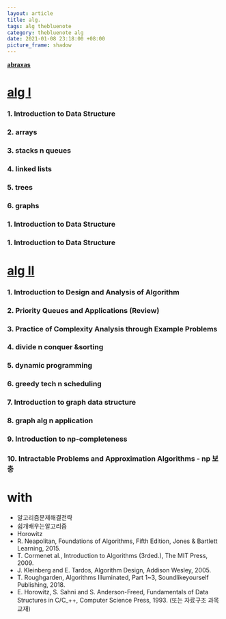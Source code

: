 ```yaml
---
layout: article
title: alg.
tags: alg thebluenote
category: thebluenote alg
date: 2021-01-08 23:18:00 +08:00
picture_frame: shadow
---
```


**[abraxas](https://www.acmicpc.net/group/files/4963)**

<!--more-->

# [alg I](ssg.com)
### 1. Introduction to Data Structure
### 2. arrays
### 3. stacks n queues
### 4. linked lists
### 5. trees
### 6. graphs
### 1. Introduction to Data Structure
### 1. Introduction to Data Structure

# [alg II](ssg.com)
### 1. Introduction to Design and Analysis of Algorithm
### 2. Priority Queues and Applications (Review)
### 3. Practice of Complexity Analysis through Example Problems
### 4. divide n conquer &sorting
### 5. dynamic programming
### 6. greedy tech n scheduling
### 7. Introduction to graph data structure
### 8. graph alg n application
### 9. Introduction to np-completeness
### 10. Intractable Problems and Approximation Algorithms - np 보충

# with
- 알고리즘문제해결전략
- 쉽개배우는알고리즘
- Horowitz
- R. Neapolitan, Foundations of Algorithms, Fifth Edition, Jones & Bartlett Learning, 2015.
- T. Cormenet al., Introduction to Algorithms (3rded.), The MIT Press, 2009.
- J. Kleinberg and E. Tardos, Algorithm Design, Addison Wesley, 2005.
- T. Roughgarden, Algorithms Illuminated, Part 1~3, Soundlikeyourself Publishing, 2018.
- E. Horowitz, S. Sahni and S. Anderson-Freed, Fundamentals of Data Structures in C/C_++, Computer
Science Press, 1993. (또는 자료구조 과목 교재)
